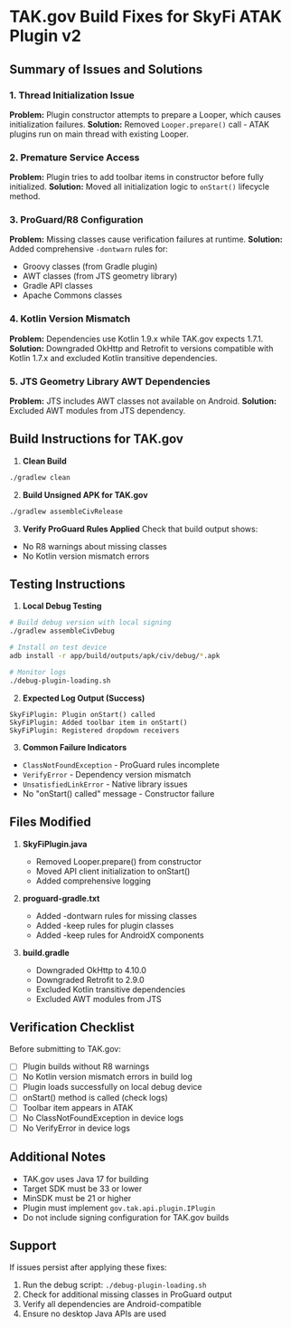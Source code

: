 # TAK.gov Build Fixes for SkyFi ATAK Plugin v2

## Summary of Issues and Solutions

### 1. **Thread Initialization Issue**
**Problem:** Plugin constructor attempts to prepare a Looper, which causes initialization failures.
**Solution:** Removed `Looper.prepare()` call - ATAK plugins run on main thread with existing Looper.

### 2. **Premature Service Access**
**Problem:** Plugin tries to add toolbar items in constructor before fully initialized.
**Solution:** Moved all initialization logic to `onStart()` lifecycle method.

### 3. **ProGuard/R8 Configuration**
**Problem:** Missing classes cause verification failures at runtime.
**Solution:** Added comprehensive `-dontwarn` rules for:
- Groovy classes (from Gradle plugin)
- AWT classes (from JTS geometry library) 
- Gradle API classes
- Apache Commons classes

### 4. **Kotlin Version Mismatch**
**Problem:** Dependencies use Kotlin 1.9.x while TAK.gov expects 1.7.1.
**Solution:** Downgraded OkHttp and Retrofit to versions compatible with Kotlin 1.7.x and excluded Kotlin transitive dependencies.

### 5. **JTS Geometry Library AWT Dependencies**
**Problem:** JTS includes AWT classes not available on Android.
**Solution:** Excluded AWT modules from JTS dependency.

## Build Instructions for TAK.gov

1. **Clean Build**
```bash
./gradlew clean
```

2. **Build Unsigned APK for TAK.gov**
```bash
./gradlew assembleCivRelease
```

3. **Verify ProGuard Rules Applied**
Check that build output shows:
- No R8 warnings about missing classes
- No Kotlin version mismatch errors

## Testing Instructions

1. **Local Debug Testing**
```bash
# Build debug version with local signing
./gradlew assembleCivDebug

# Install on test device
adb install -r app/build/outputs/apk/civ/debug/*.apk

# Monitor logs
./debug-plugin-loading.sh
```

2. **Expected Log Output (Success)**
```
SkyFiPlugin: Plugin onStart() called
SkyFiPlugin: Added toolbar item in onStart()
SkyFiPlugin: Registered dropdown receivers
```

3. **Common Failure Indicators**
- `ClassNotFoundException` - ProGuard rules incomplete
- `VerifyError` - Dependency version mismatch
- `UnsatisfiedLinkError` - Native library issues
- No "onStart() called" message - Constructor failure

## Files Modified

1. **SkyFiPlugin.java**
   - Removed Looper.prepare() from constructor
   - Moved API client initialization to onStart()
   - Added comprehensive logging

2. **proguard-gradle.txt**
   - Added -dontwarn rules for missing classes
   - Added -keep rules for plugin classes
   - Added -keep rules for AndroidX components

3. **build.gradle**
   - Downgraded OkHttp to 4.10.0
   - Downgraded Retrofit to 2.9.0
   - Excluded Kotlin transitive dependencies
   - Excluded AWT modules from JTS

## Verification Checklist

Before submitting to TAK.gov:

- [ ] Plugin builds without R8 warnings
- [ ] No Kotlin version mismatch errors in build log
- [ ] Plugin loads successfully on local debug device
- [ ] onStart() method is called (check logs)
- [ ] Toolbar item appears in ATAK
- [ ] No ClassNotFoundException in device logs
- [ ] No VerifyError in device logs

## Additional Notes

- TAK.gov uses Java 17 for building
- Target SDK must be 33 or lower
- MinSDK must be 21 or higher
- Plugin must implement `gov.tak.api.plugin.IPlugin`
- Do not include signing configuration for TAK.gov builds

## Support

If issues persist after applying these fixes:

1. Run the debug script: `./debug-plugin-loading.sh`
2. Check for additional missing classes in ProGuard output
3. Verify all dependencies are Android-compatible
4. Ensure no desktop Java APIs are used